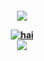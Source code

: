 <p align="center">
<h4 align="center"
  
![](https://komarev.com/ghpvc/?username=MilitaryFashionShow&label=DIGITAL+FOOTPRINTS+++&color=000000)

<a href="https://www.last.fm/user/PRHVL"><img src="https://lastfm-recently-played.vercel.app/api?user=PRHVL&footer_style=compact_stats&count=1&width=500&loved=true&header_style=none&bg_color=000000" alt="hai"> <br> </a>
<img src="[https://i.postimg.cc/NfnggLcf/53613021-A77-C-4-DBD-BBFF-7-EA5-DB063-F3-D.png]"/>

